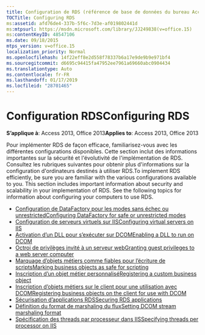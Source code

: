 ```yaml
---
title: Configuration de RDS (référence de base de données du bureau Access)
TOCTitle: Configuring RDS
ms:assetid: afd76de4-337b-5f6c-7d3e-af019802441d
ms:mtpsurl: https://msdn.microsoft.com/library/JJ249838(v=office.15)
ms:contentKeyID: 48547106
ms.date: 09/18/2015
mtps_version: v=office.15
localization_priority: Normal
ms.openlocfilehash: 14f22eff8e2d558f78337b6a17e9de9b9e971bf4
ms.sourcegitcommit: d6695c94415fa47952ee7961a69660abc0904434
ms.translationtype: Auto
ms.contentlocale: fr-FR
ms.lasthandoff: 01/17/2019
ms.locfileid: "28701465"
---
```

# <a name="configuring-rds"></a><span data-ttu-id="a2bee-102">Configuration RDS</span><span class="sxs-lookup"><span data-stu-id="a2bee-102">Configuring RDS</span></span>

<span data-ttu-id="a2bee-103">**S’applique à**: Access 2013, Office 2013</span><span class="sxs-lookup"><span data-stu-id="a2bee-103">**Applies to**: Access 2013, Office 2013</span></span>

<span data-ttu-id="a2bee-p101">Pour implémenter RDS de façon efficace, familiarisez-vous avec les différentes configurations disponibles. Cette section inclut des informations importantes sur la sécurité et l'évolutivité de l'implémentation de RDS. Consultez les rubriques suivantes pour obtenir plus d'informations sur la configuration d'ordinateurs destinés à utiliser RDS.</span><span class="sxs-lookup"><span data-stu-id="a2bee-p101">To implement RDS efficiently, be sure you are familiar with the various configurations available to you. This section includes important information about security and scalability in your implementation of RDS. See the following topics for information about configuring your computers to use RDS.</span></span>

- [<span data-ttu-id="a2bee-107">Configuration de DataFactory pour les modes sans échec ou unrestricted</span><span class="sxs-lookup"><span data-stu-id="a2bee-107">Configuring DataFactory for safe or unrestricted modes</span></span>](configuring-datafactory-for-safe-or-unrestricted-modes.md)
- [<span data-ttu-id="a2bee-108">Configuration de serveurs virtuels sur IIS</span><span class="sxs-lookup"><span data-stu-id="a2bee-108">Configuring virtual servers on IIS</span></span>](configuring-virtual-servers-on-iis.md)
- [<span data-ttu-id="a2bee-109">Activation d’un DLL pour s’exécuter sur DCOM</span><span class="sxs-lookup"><span data-stu-id="a2bee-109">Enabling a DLL to run on DCOM</span></span>](enabling-a-dll-to-run-on-dcom.md)
- [<span data-ttu-id="a2bee-110">Octroi de privilèges invité à un serveur web</span><span class="sxs-lookup"><span data-stu-id="a2bee-110">Granting guest privileges to a web server computer</span></span>](granting-guest-privileges-to-a-web-server-computer;-rds-guest-privileges.md)
- [<span data-ttu-id="a2bee-111">Marquage d’objets métiers comme fiables pour l’écriture de scripts</span><span class="sxs-lookup"><span data-stu-id="a2bee-111">Marking business objects as safe for scripting</span></span>](marking-business-objects-as-safe-for-scripting.md)
- [<span data-ttu-id="a2bee-112">Inscription d’un objet métier personnalisé</span><span class="sxs-lookup"><span data-stu-id="a2bee-112">Registering a custom business object</span></span>](https://docs.microsoft.com/office/vba/access/concepts/miscellaneous/registering-a-custom-business-object)
- [<span data-ttu-id="a2bee-113">Inscription d’objets métiers sur le client pour une utilisation avec DCOM</span><span class="sxs-lookup"><span data-stu-id="a2bee-113">Registering business objects on the client for use with DCOM</span></span>](registering-business-objects-on-the-client-for-use-with-dcom.md)
- [<span data-ttu-id="a2bee-114">Sécurisation d’applications RDS</span><span class="sxs-lookup"><span data-stu-id="a2bee-114">Securing RDS applications</span></span>](securing-rds-applications.md)
- [<span data-ttu-id="a2bee-115">Définition du format de marshaling du flux</span><span class="sxs-lookup"><span data-stu-id="a2bee-115">Setting DCOM stream marshaling format</span></span>](setting-dcom-stream-marshaling-format.md)
- [<span data-ttu-id="a2bee-116">Spécification des threads par processeur dans IIS</span><span class="sxs-lookup"><span data-stu-id="a2bee-116">Specifying threads per processor on IIS</span></span>](specifying-threads-per-processor-on-iis.md)


